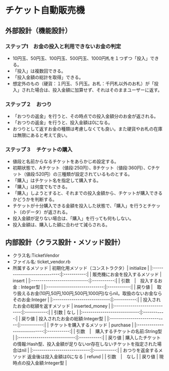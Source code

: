 # チケット自動販売機

## 外部設計（機能設計）

### ステップ1　お金の投入と利用できないお金の判定
* 10円玉、50円玉、100円玉、500円玉、1000円札を１つずつ「投入」できる。
* 「投入」は複数回できる。
* 「投入金額の総計を取得」できる。
* 想定外のもの（硬貨：１円玉、５円玉。お札：千円札以外のお札）が「投入」された場合は、投入金額に加算せず、それはそのままユーザーに返す。

### ステップ２　おつり

* 「おつりの返金」を行うと、その時点での投入金額分のお金が返される。
* 「おつりの返金」を行うと、投入金額は0になる。
* おつりとして返すお金の種類は考慮しなくても良い。また硬貨やお札の在庫は無限にあると考えて良い。


### ステップ３　チケットの購入

* 値段と名前からなるチケットをあらかじめ設定する。
* 初期状態で、Aチケット（値段:250円）、Bチケット（値段:360円）、Cチケット（値段:520円）の三種類が設定されているものとする。
* 「購入」はチケット名を指定して購入する。
* 「購入」は何度でもできる。
* 「購入」しようとすると、それまでの投入金額から、チケットが購入できるかどうかを判断する。
* チケットが十分購入できる金額を投入した状態で、「購入」を行うとチケット（のデータ）が返される。
* 投入金額が足りない場合は、「購入」を行っても何もしない。
* 投入金額は、購入した額に合わせて減らされる。


## 内部設計（クラス設計・メソッド設計）

* クラス名:TicketVendor
* ファイル名: ticket_vendor.rb
* 所属するメソッド
| 初期化用メソッド（コンストラクタ）| initialize |
|:----------------------------:|:-----------:|
| 販売機にお金を投入するメソッド | insert |
|:----------------------------:|:-----------:|
| 引数　|　投入するお金 : Integer型 |
|:----------------------------:|:-----------:|
| 戻り値 |　取り扱えるお金(10円,50円,100円,500円,1000円)ならnil。取扱のないお金ならそのお金:Integer |
|:----------------------------:|:-----------:|
| 投入されたお金の総額を返すメソッド | inserted_money |
|:----------------------------:|:-----------:|
| 引数 | なし |
|:----------------------------:|:-----------:|
| 戻り値 | 投入されたお金の総額:Integer型 |
|:----------------------------:|:-----------:|
| チケットを購入するメソッド |  purchase |
|:----------------------------:|:-----------:|
| 引数　|　購入するチケットの名前:String型 |
|:----------------------------:|:-----------:|
| 戻り値 |  購入したチケットの情報:Hash型、投入金額が足りないor存在しないチケットを指定された場合はnil |
|:----------------------------:|:-----------:|
| おつりを返金するメソッド 返金後は投入金額は0になる | refund |
| 引数　|　なし |
| 戻り値 |  現時点の投入金額:Integer型 |
